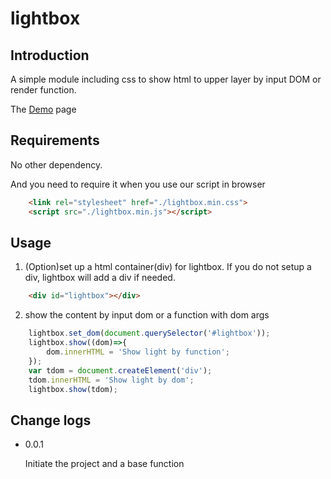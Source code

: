 # lightbox
## Introduction
A simple module including css to show html to upper layer by input DOM or render function.

The [Demo][] page

## Requirements
No other dependency.

And you need to require it when you use our script in browser
```html
	<link rel="stylesheet" href="./lightbox.min.css">
	<script src="./lightbox.min.js"></script>
```
## Usage
1. (Option)set up a html container(div) for lightbox. If you do not setup a div, lightbox will add a div if needed.
```html
	<div id="lightbox"></div>
```
2. show the content by input dom or a function with dom args
```js
	lightbox.set_dom(document.querySelector('#lightbox'));
	lightbox.show((dom)=>{
		dom.innerHTML = 'Show light by function';
	});
	var tdom = document.createElement('div');
	tdom.innerHTML = 'Show light by dom';
	lightbox.show(tdom);
```
## Change logs
* 0.0.1

	Initiate the project and a base function

[demo]:	http://wyubin.github.io/lightbox/index.html	"render html by light box"